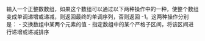 输入一个正整数数组，如果这个数组可以通过以下两种操作中的一种，使整个数组变成单调递增或递减，则返回最终的单调序列，否则返回 -1。这两种操作分别是：
    - 交换数组中某两个元素的值
    - 指定数组中的某个严格子区间，将该区间进行递增或递减排序